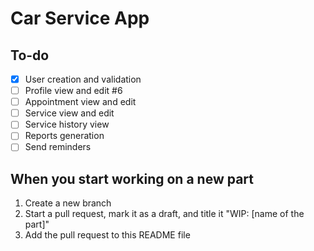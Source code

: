 # Car Service App

## To-do

- [x] User creation and validation
- [ ] Profile view and edit #6
- [ ] Appointment view and edit
- [ ] Service view and edit
- [ ] Service history view
- [ ] Reports generation
- [ ] Send reminders

## When you start working on a new part

1. Create a new branch
2. Start a pull request, mark it as a draft, and title it "WIP: [name of the part]"
3. Add the pull request to this README file
